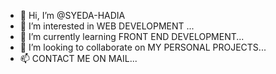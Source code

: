- 👋 Hi, I’m @SYEDA-HADIA
- 👀 I’m interested in WEB DEVELOPMENT ...
- 🌱 I’m currently learning FRONT END DEVELOPMENT...
- 💞️ I’m looking to collaborate on MY PERSONAL PROJECTS...
- 📫 CONTACT ME ON MAIL...

<!---
SYEDA-HADIA/SYEDA-HADIA is a ✨ special ✨ repository because its `README.md` (this file) appears on your GitHub profile.
You can click the Preview link to take a look at your changes.
--->
